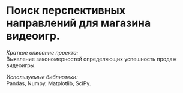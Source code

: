 # Поиск перспективных направлений для магазина видеоигр.
*Краткое описание проекта:*  
Выявление закономерностей определяющих успешность продаж видеоигры.

*Используемые библиотеки:*  
Pandas, Numpy, Matplotlib, SciPy.
